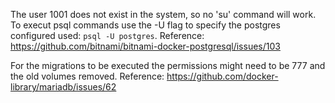 The user 1001 does not exist in the system, so no 'su' command will work.
To execut psql commands use the -U flag to specify the postgres configured used:
`psql -U postgres`.
Reference: https://github.com/bitnami/bitnami-docker-postgresql/issues/103


For the migrations to be executed the permissions might need to be 777 and
the old volumes removed.
Reference: https://github.com/docker-library/mariadb/issues/62

